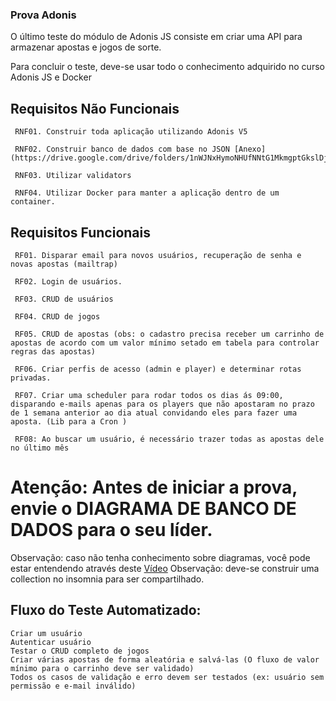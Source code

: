 ### Prova Adonis

O último teste do módulo de Adonis JS consiste em criar uma API para armazenar apostas e jogos de sorte.

Para concluir o teste, deve-se usar todo o conhecimento adquirido no curso Adonis JS e Docker

## Requisitos Não Funcionais

     RNF01. Construir toda aplicação utilizando Adonis V5

     RNF02. Construir banco de dados com base no JSON [Anexo](https://drive.google.com/drive/folders/1nWJNxHymoNHUfNNtG1MkmgptGkslDjQ8)

     RNF03. Utilizar validators

     RNF04. Utilizar Docker para manter a aplicação dentro de um container.

## Requisitos Funcionais

     RF01. Disparar email para novos usuários, recuperação de senha e novas apostas (mailtrap)

     RF02. Login de usuários.

     RF03. CRUD de usuários

     RF04. CRUD de jogos

     RF05. CRUD de apostas (obs: o cadastro precisa receber um carrinho de apostas de acordo com um valor mínimo setado em tabela para controlar regras das apostas)

     RF06. Criar perfis de acesso (admin e player) e determinar rotas privadas.

     RF07. Criar uma scheduler para rodar todos os dias ás 09:00, disparando e-mails apenas para os players que não apostaram no prazo de 1 semana anterior ao dia atual convidando eles para fazer uma aposta. (Lib para a Cron )

     RF08: Ao buscar um usuário, é necessário trazer todas as apostas dele no último mês

# Atenção: Antes de iniciar a prova, envie o DIAGRAMA DE BANCO DE DADOS para o seu líder.

Observação: caso não tenha conhecimento sobre diagramas, você pode estar entendendo através deste [Vídeo](https://www.youtube.com/watch?v=XCkd27GtZoM)
Observação: deve-se construir uma collection no insomnia para ser compartilhado.


## Fluxo do Teste Automatizado:

    Criar um usuário
    Autenticar usuário
    Testar o CRUD completo de jogos
    Criar várias apostas de forma aleatória e salvá-las (O fluxo de valor mínimo para o carrinho deve ser validado) 
    Todos os casos de validação e erro devem ser testados (ex: usuário sem permissão e e-mail inválido)

